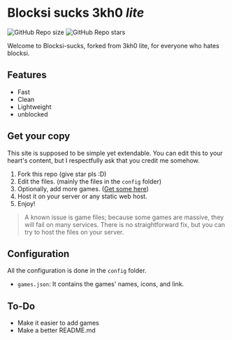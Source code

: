 # Blocksi sucks 3kh0 *lite*

![GitHub Repo size](https://img.shields.io/github/repo-size/3kh0/3kh0-lite?style=flat&label=Repo%20size)
![GitHub Repo stars](https://img.shields.io/github/stars/3kh0/3kh0-lite?style=flat&label=Repo%20stars&color=yellow&link=https%3A%2F%2Fgithub.com%2F3kh0%2F3kh0-lite%2Fstargazers)

Welcome to Blocksi-sucks, forked from 3kh0 lite, for everyone who hates blocksi.

## Features
- Fast
- Clean
- Lightweight
- unblocked

## Get your copy

This site is supposed to be simple yet extendable. You can edit this to your heart's content, but I respectfully ask that you credit me somehow.
1. Fork this repo (give star pls :D)
2. Edit the files. (mainly the files in the `config` folder)
3. Optionally, add more games. ([Get some here](https://gitlab.com/3kh0/3kh0-assets))
4. Host it on your server or any static web host.
5. Enjoy!

> A known issue is game files; because some games are massive, they will fail on many services. There is no straightforward fix, but you can try to host the files on your server.
## Configuration

All the configuration is done in the `config` folder.
- `games.json`: It contains the games' names, icons, and link.

## To-Do
- Make it easier to add games
- Make a better README.md
